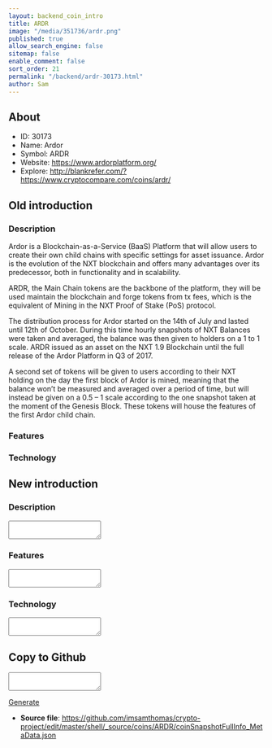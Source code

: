 ```yaml
---
layout: backend_coin_intro
title: ARDR
image: "/media/351736/ardr.png"
published: true
allow_search_engine: false
sitemap: false
enable_comment: false
sort_order: 21
permalink: "/backend/ardr-30173.html"
author: Sam
---
```


## About

- ID: 30173
- Name: Ardor
- Symbol: ARDR
- Website: https://www.ardorplatform.org/
- Explore: http://blankrefer.com/?https://www.cryptocompare.com/coins/ardr/


## Old introduction

### Description

<p><span>Ardor is a Blockchain-as-a-Service (BaaS) Platform that will allow users to create their own child chains with specific settings for asset issuance. Ardor is the evolution of the NXT blockchain and offers many advantages over its predecessor, both in functionality and in scalability.</span></p><p><span>ARDR, the Main Chain tokens are the backbone of the platform, they will be used maintain the blockchain and forge tokens from tx fees, which is the equivalent of Mining in the NXT Proof of Stake (PoS) protocol.</span></p><p><span>The distribution process for Ardor started on the 14th of July and lasted until 12th of October. During this time hourly snapshots of NXT Balances were taken and averaged, the balance was then given to holders on a 1 to 1 scale. ARDR issued as an asset on the NXT 1.9 Blockchain until the full release of the Ardor Platform in Q3 of 2017.</span></p><p>A second set of tokens <span>will be given to users according to their NXT holding on the day the first block of Ardor is mined, meaning that the balance won’t be measured and averaged over a period of time, but will instead be given on a 0.5 – 1 scale according to the one snapshot taken at the moment of the Genesis Block. These tokens will house the features of the first Ardor child chain.</span></p>

### Features


### Technology




## New introduction


### Description
<textarea id="meta_description" name="description"></textarea>

### Features
<textarea id="meta_features" name="features"></textarea>

### Technology
<textarea id="meta_technology" name="technology"></textarea>


## Copy to Github

<textarea id="coinsnapshotfullinfo_metadata"></textarea>

<a href="#gen" onclick="generateMetaDatJson()">Generate</a>

- **Source file**: <a href="https://github.com/imsamthomas/crypto-project/edit/master/shell/_source/coins/ARDR/coinSnapshotFullInfo_MetaData.json">https://github.com/imsamthomas/crypto-project/edit/master/shell/_source/coins/ARDR/coinSnapshotFullInfo_MetaData.json</a>

